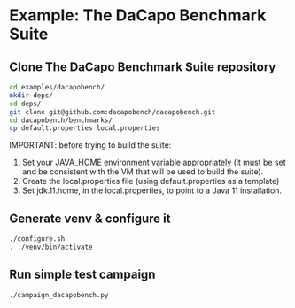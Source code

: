 # Example: The DaCapo Benchmark Suite

## Clone The DaCapo Benchmark Suite repository

```bash
cd examples/dacapobench/
mkdir deps/
cd deps/
git clone git@github.com:dacapobench/dacapobench.git 
cd dacapobench/benchmarks/
cp default.properties local.properties
```

IMPORTANT: before trying to build the suite:

1. Set your JAVA_HOME environment variable appropriately (it must be set and be consistent with the VM that will be used to build the suite).
2. Create the local.properties file (using default.properties as a template)
3. Set jdk.11.home, in the local.properties, to point to a Java 11 installation.

## Generate venv & configure it

```bash
./configure.sh
. ./venv/bin/activate
```

## Run simple test campaign

```bash
./campaign_dacapobench.py
```
